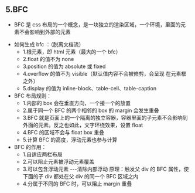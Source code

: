 ﻿## 5.BFC

* BFC 是 css 布局的一个概念，是一块独立的渲染区域，一个环境，里面的元素不会影响到外部的元素

- 如何生成 bfc ：（脱离文档流）
  * 1.根元素，即 html 元素（最大的一个 bfc）
  * 2.float 的值不为 none
  * 3.position 的值为 absolute 或 fixed
  * 4.overflow 的值不为 visible（默认值内容不会被修剪，会呈现 在元素框之外）
  * 5.display 的值为 inline-block、table-cell、table-caption
- BFC 布局规则：
  * 1.内部的 box 会在垂直方向，一个接一个的放置
  * 2.属于同一个 BFC 的两个相邻的 box 的 margin 会发生重叠
  * 3.BFC 就是页面上的一个隔离的独立容器，容器里面的子元素不会影响到外面的元素。反之也如此，文字环绕效果，设置 float
  * 4.BFC 的区域不会与 float box 重叠
  * 5.计算 BFC 的高度，浮动元素也参与计算
- BFC 的作用：
  * 1.自适应两栏布局
  * 2.可以阻止元素被浮动元素覆盖
  * 3.可以包含浮动元素 ---清除内部浮动 原理：触发父 div 的 BFC 属性，使下面的子 div 都处在父 div 的同一个 BFC 区域之内
  * 4.分属于不同的 BFC 时，可以阻止 margin 重叠
